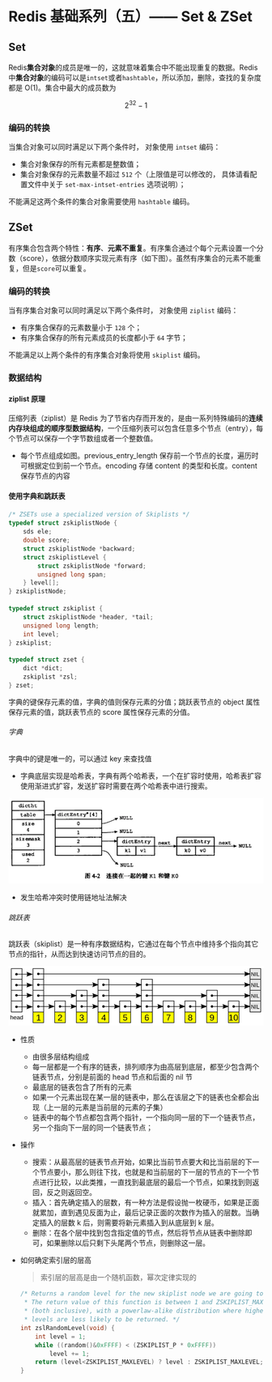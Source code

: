 # Redis 基础系列（五）—— Set & ZSet

## Set

Redis**集合对象**的成员是唯一的，这就意味着集合中不能出现重复的数据。Redis 中**集合对象**的编码可以是`intset`或者`hashtable`，所以添加，删除，查找的复杂度都是 O(1)。集合中最大的成员数为

$$
2^{32} − 1
$$

### 编码的转换

当集合对象可以同时满足以下两个条件时， 对象使用 `intset` 编码：

- 集合对象保存的所有元素都是整数值；
- 集合对象保存的元素数量不超过 `512` 个（上限值是可以修改的， 具体请看配置文件中关于 `set-max-intset-entries` 选项说明）；

不能满足这两个条件的集合对象需要使用 `hashtable` 编码。

## ZSet

有序集合包含两个特性：**有序**、**元素不重复**。有序集合通过个每个元素设置一个分数（score），依据分数顺序实现元素有序（如下图）。虽然有序集合的元素不能重复，但是`score`可以重复。

### 编码的转换

当有序集合对象可以同时满足以下两个条件时， 对象使用 `ziplist` 编码：

- 有序集合保存的元素数量小于 `128` 个；
- 有序集合保存的所有元素成员的长度都小于 `64` 字节；

不能满足以上两个条件的有序集合对象将使用 `skiplist` 编码。

### 数据结构

#### ziplist 原理

压缩列表（ziplist）是 Redis 为了节省内存而开发的，是由一系列特殊编码的**连续内存块组成的顺序型数据结构**，一个压缩列表可以包含任意多个节点（entry），每个节点可以保存一个字节数组或者一个整数值。

- 每个节点组成如图。previous_entry_length 保存前一个节点的长度，遍历时可根据定位到前一个节点。encoding 存储 content 的类型和长度。content 保存节点的内容

#### 使用字典和跳跃表

```c
/* ZSETs use a specialized version of Skiplists */
typedef struct zskiplistNode {
    sds ele;
    double score;
    struct zskiplistNode *backward;
    struct zskiplistLevel {
        struct zskiplistNode *forward;
        unsigned long span;
    } level[];
} zskiplistNode;

typedef struct zskiplist {
    struct zskiplistNode *header, *tail;
    unsigned long length;
    int level;
} zskiplist;

typedef struct zset {
    dict *dict;
    zskiplist *zsl;
} zset;
```

字典的键保存元素的值，字典的值则保存元素的分值；跳跃表节点的 object 属性保存元素的值，跳跃表节点的 score 属性保存元素的分值。

###### 字典

字典中的键是唯一的，可以通过 key 来查找值

- 字典底层实现是哈希表，字典有两个哈希表，一个在扩容时使用，哈希表扩容使用渐进式扩容，发送扩容时需要在两个哈希表中进行搜索。

![dict](../images/dict.png)

- 发生哈希冲突时使用链地址法解决

###### 跳跃表

跳跃表（skiplist）是一种有序数据结构，它通过在每个节点中维持多个指向其它节点的指针，从而达到快速访问节点的目的。

![skiplist](../images/skiplist.png)

- 性质

  - 由很多层结构组成
  - 每一层都是一个有序的链表，排列顺序为由高层到底层，都至少包含两个链表节点，分别是前面的 head 节点和后面的 nil 节
  - 最底层的链表包含了所有的元素
  - 如果一个元素出现在某一层的链表中，那么在该层之下的链表也全都会出现（上一层的元素是当前层的元素的子集）
  - 链表中的每个节点都包含两个指针，一个指向同一层的下一个链表节点，另一个指向下一层的同一个链表节点；

- 操作

  - 搜索：从最高层的链表节点开始，如果比当前节点要大和比当前层的下一个节点要小，那么则往下找，也就是和当前层的下一层的节点的下一个节点进行比较，以此类推，一直找到最底层的最后一个节点，如果找到则返回，反之则返回空。
  - 插入：首先确定插入的层数，有一种方法是假设抛一枚硬币，如果是正面就累加，直到遇见反面为止，最后记录正面的次数作为插入的层数。当确定插入的层数 k 后，则需要将新元素插入到从底层到 k 层。
  - 删除：在各个层中找到包含指定值的节点，然后将节点从链表中删除即可，如果删除以后只剩下头尾两个节点，则删除这一层。

- 如何确定索引层的层高

  > 索引层的层高是由一个随机函数，幂次定律实现的

  ```c
  /* Returns a random level for the new skiplist node we are going to create.
   * The return value of this function is between 1 and ZSKIPLIST_MAXLEVEL
   * (both inclusive), with a powerlaw-alike distribution where higher
   * levels are less likely to be returned. */
  int zslRandomLevel(void) {
      int level = 1;
      while ((random()&0xFFFF) < (ZSKIPLIST_P * 0xFFFF))
          level += 1;
      return (level<ZSKIPLIST_MAXLEVEL) ? level : ZSKIPLIST_MAXLEVEL;
  }
  ```
